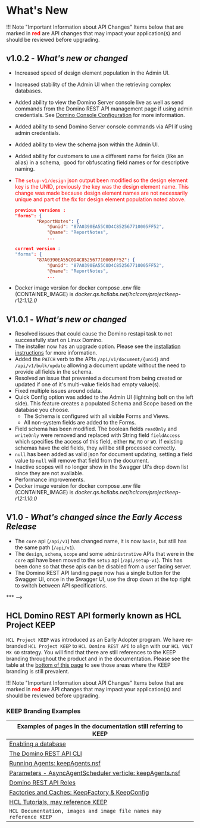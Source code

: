 # What's New

<!-- prettier-ignore -->
!!! Note "Important Information about API Changes"
    Items below that are marked in <span style="color:red">**red**</span> are API changes that may impact your application(s) and should be reviewed before upgrading.

## v1.0.2 - _What's new or changed_

- Increased speed of design element population in the Admin UI.
- Increased stability of the Admin UI when the retrieving complex databases.
- Added ability to view the Domino Server console live as well as send commands from the Domino REST API management page if using admin credentials. See [Domino Console Configuration](../references/usingdominorestapi/console.md) for more information.
- Added ability to send Domino Server console commands via API if using admin credentials.
- Added ability to view the schema json within the Admin UI.
- Added ability for customers to use a different name for fields (like an alias) in a schema,  good for obfuscating field names or for descriptive naming.
- <span style="color:red">The `setup-v1/design` json output been modified so the design element key is the UNID, previously the key was the design element name. This change was made because design element names are not necessarily unique and part of the fix for design element population noted above.</span>

  ```json
  previous versions :
  "forms": {
          "ReportNotes": {
              "@unid": "87A0390EA55C0D4C852567710005FF52",
              "@name": "ReportNotes",
              ...

  current version :
  "forms": {
          "87A0390EA55C0D4C852567710005FF52": {
              "@unid": "87A0390EA55C0D4C852567710005FF52",
              "@name": "ReportNotes",
              ...
  ```

- Docker image version for docker compose .env file (CONTAINER_IMAGE) is *docker.qs.hcllabs.net/hclcom/projectkeep-r12:1.12.0*

## V1.0.1 - _What's new or changed_

- Resolved issues that could cause the Domino restapi task to not successfully start on Linux Domino.
- The installer now has an upgrade option. Please see the [installation instructions](../tutorial/installconfig/index.md) for more information.
- Added the `PATCH` verb to the APIs `/api/v1/document/{unid}` and `/api/v1/bulk/update` allowing a document update without the need to provide all fields in the schema.
- Resolved an issue that prevented a document from being created or updated if one of it's multi-value fields had empty value(s).
- Fixed multiple issues around odata.
- Quick Config option was added to the Admin UI (lightning bolt on the left side). This feature creates a populated Schema and Scope based on the database you choose.
  - The Schema is configured with all visible Forms and Views.
  - All non-system fields are added to the Forms.
- Field schema has been modified. The boolean fields `readOnly` and `writeOnly` were removed and replaced with String field `fieldAccess` which specifies the access of this field, either `RW`, `RO` or `WO`. If existing schemas have the old fields, they will be still processed correctly.
- `null` has been added as valid json for document updating, setting a field value to `null` will remove that field from the document.
- Inactive scopes will no longer show in the Swagger UI's drop down list since they are not available.
- Performance improvements.
- Docker image version for docker compose .env file (CONTAINER_IMAGE) is *docker.qs.hcllabs.net/hclcom/projectkeep-r12:1.10.0*

## V1.0 - _What's changed since the Early Access Release_

- The `core` api (`/api/v1`) has changed name, it is now `basis`, but still has the same path (`/api/v1`).
- The `design`, `schema`, `scope` and some `administrative` APIs that were in the `core` api have been moved to the `setup` api (`/api/setup-v1`). This has been done so that these apis can be disabled from a user facing server.
- The Domino REST API landing page now has a single button for the Swagger UI, once in the Swagger UI, use the drop down at the top right to switch between API specifications.

\*\*\* -->

## **HCL Domino REST API formerly known as HCL Project KEEP**

`HCL Project KEEP` was introduced as an Early Adopter program. We have re-branded `HCL Project KEEP` to `HCL Domino REST API` to align with our `HCL VOLT MX GO` strategy.
You will find that there are still references to the KEEP branding throughout the product and in the documentation. Please see the table at the [bottom of this page](#keep-branding-examples) to see those areas where the KEEP branding is still prevalent.

<!-- prettier-ignore -->
!!! Note "Important Information about API Changes"
    Items below that are marked in <span style="color:red">**red**</span> are API changes that may impact your application(s) and should be reviewed before upgrading.

### KEEP Branding Examples

| Examples of pages in the documentation still referring to KEEP                                                                       |
| ------------------------------------------------------------------------------------------------------------------------------------ |
| [Enabling a database](../howto/enablingadb.md)                                                                                       |
| [The Domino REST API CLI](../references/usingdominorestapi/keepcli.md#keepcmd)                                                       |
| [Running Agents: keepAgents.nsf](../topicguides/agents.md#running-agents)                                                            |
| [Parameters - AsyncAgentScheduler verticle: keepAgents.nsf](../references/quickreference/parameters.md#asyncagentscheduler-verticle) |
| [Domino REST API Roles](../references/usingdominorestapi/roles.md)                                                                   |
| [Factories and Caches: KeepFactory & KeepConfig](../topicguides/KeepFactory-and-caches.md)                                           |
| [HCL Tutorials, may reference KEEP](https://opensource.hcltechsw.com/domino-keep-tutorials)                                          |
| `HCL Documentation, images and image file names may reference KEEP`                                                                  |
